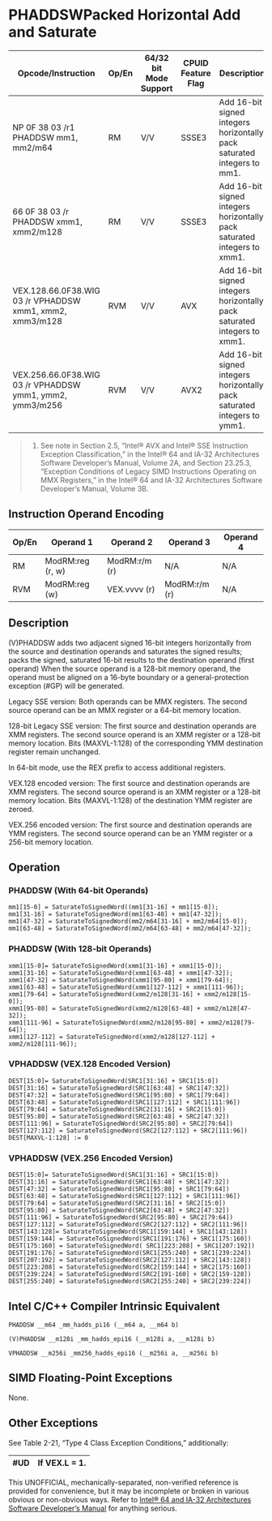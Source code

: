 # PHADDSW**Packed Horizontal Add and Saturate**

| Opcode/Instruction                                       | Op/En | 64/32 bit Mode Support | CPUID Feature Flag | Description                                                               |
| -------------------------------------------------------- | ----- | ---------------------- | ------------------ | ------------------------------------------------------------------------- |
| NP 0F 38 03 /r1 PHADDSW mm1, mm2/m64                     | RM    | V/V                    | SSSE3              | Add 16-bit signed integers horizontally, pack saturated integers to mm1.  |
| 66 0F 38 03 /r PHADDSW xmm1, xmm2/m128                   | RM    | V/V                    | SSSE3              | Add 16-bit signed integers horizontally, pack saturated integers to xmm1. |
| VEX.128.66.0F38.WIG 03 /r VPHADDSW xmm1, xmm2, xmm3/m128 | RVM   | V/V                    | AVX                | Add 16-bit signed integers horizontally, pack saturated integers to xmm1. |
| VEX.256.66.0F38.WIG 03 /r VPHADDSW ymm1, ymm2, ymm3/m256 | RVM   | V/V                    | AVX2               | Add 16-bit signed integers horizontally, pack saturated integers to ymm1. |

> 1. See note in Section 2.5, “Intel® AVX and Intel® SSE Instruction Exception Classification,” in the Intel® 64 and IA-32 Architectures Software Developer’s Manual, Volume 2A, and Section 23.25.3, “Exception Conditions of Legacy SIMD Instructions Operating on MMX Registers,” in the Intel® 64 and IA-32 Architectures Software Developer’s Manual, Volume 3B.

## Instruction Operand Encoding

| Op/En | Operand 1        | Operand 2     | Operand 3     | Operand 4 |
| ----- | ---------------- | ------------- | ------------- | --------- |
| RM    | ModRM:reg (r, w) | ModRM:r/m (r) | N/A           | N/A       |
| RVM   | ModRM:reg (w)    | VEX.vvvv (r)  | ModRM:r/m (r) | N/A       |

## Description

(V)PHADDSW adds two adjacent signed 16-bit integers horizontally from the source and destination operands and saturates the signed results; packs the signed, saturated 16-bit results to the destination operand (first operand) When the source operand is a 128-bit memory operand, the operand must be aligned on a 16-byte boundary or a general-protection exception (#​​​​GP) will be generated.

Legacy SSE version: Both operands can be MMX registers. The second source operand can be an MMX register or a 64-bit memory location.

128-bit Legacy SSE version: The first source and destination operands are XMM registers. The second source operand is an XMM register or a 128-bit memory location. Bits (MAXVL-1:128) of the corresponding YMM destination register remain unchanged.

In 64-bit mode, use the REX prefix to access additional registers.

VEX.128 encoded version: The first source and destination operands are XMM registers. The second source operand is an XMM register or a 128-bit memory location. Bits (MAXVL-1:128) of the destination YMM register are zeroed.

VEX.256 encoded version: The first source and destination operands are YMM registers. The second source operand can be an YMM register or a 256-bit memory location.

## Operation

### PHADDSW (With 64-bit Operands)

```
mm1[15-0] = SaturateToSignedWord((mm1[31-16] + mm1[15-0]);
mm1[31-16] = SaturateToSignedWord(mm1[63-48] + mm1[47-32]);
mm1[47-32] = SaturateToSignedWord(mm2/m64[31-16] + mm2/m64[15-0]);
mm1[63-48] = SaturateToSignedWord(mm2/m64[63-48] + mm2/m64[47-32]);

```

### PHADDSW (With 128-bit Operands)

```
xmm1[15-0]= SaturateToSignedWord(xmm1[31-16] + xmm1[15-0]);
xmm1[31-16] = SaturateToSignedWord(xmm1[63-48] + xmm1[47-32]);
xmm1[47-32] = SaturateToSignedWord(xmm1[95-80] + xmm1[79-64]);
xmm1[63-48] = SaturateToSignedWord(xmm1[127-112] + xmm1[111-96]);
xmm1[79-64] = SaturateToSignedWord(xmm2/m128[31-16] + xmm2/m128[15-0]);
xmm1[95-80] = SaturateToSignedWord(xmm2/m128[63-48] + xmm2/m128[47-32]);
xmm1[111-96] = SaturateToSignedWord(xmm2/m128[95-80] + xmm2/m128[79-64]);
xmm1[127-112] = SaturateToSignedWord(xmm2/m128[127-112] + xmm2/m128[111-96]);

```

### VPHADDSW (VEX.128 Encoded Version)

```
DEST[15:0]= SaturateToSignedWord(SRC1[31:16] + SRC1[15:0])
DEST[31:16] = SaturateToSignedWord(SRC1[63:48] + SRC1[47:32])
DEST[47:32] = SaturateToSignedWord(SRC1[95:80] + SRC1[79:64])
DEST[63:48] = SaturateToSignedWord(SRC1[127:112] + SRC1[111:96])
DEST[79:64] = SaturateToSignedWord(SRC2[31:16] + SRC2[15:0])
DEST[95:80] = SaturateToSignedWord(SRC2[63:48] + SRC2[47:32])
DEST[111:96] = SaturateToSignedWord(SRC2[95:80] + SRC2[79:64])
DEST[127:112] = SaturateToSignedWord(SRC2[127:112] + SRC2[111:96])
DEST[MAXVL-1:128] := 0

```

### VPHADDSW (VEX.256 Encoded Version)

```
DEST[15:0]= SaturateToSignedWord(SRC1[31:16] + SRC1[15:0])
DEST[31:16] = SaturateToSignedWord(SRC1[63:48] + SRC1[47:32])
DEST[47:32] = SaturateToSignedWord(SRC1[95:80] + SRC1[79:64])
DEST[63:48] = SaturateToSignedWord(SRC1[127:112] + SRC1[111:96])
DEST[79:64] = SaturateToSignedWord(SRC2[31:16] + SRC2[15:0])
DEST[95:80] = SaturateToSignedWord(SRC2[63:48] + SRC2[47:32])
DEST[111:96] = SaturateToSignedWord(SRC2[95:80] + SRC2[79:64])
DEST[127:112] = SaturateToSignedWord(SRC2[127:112] + SRC2[111:96])
DEST[143:128]= SaturateToSignedWord(SRC1[159:144] + SRC1[143:128])
DEST[159:144] = SaturateToSignedWord(SRC1[191:176] + SRC1[175:160])
DEST[175:160] = SaturateToSignedWord( SRC1[223:208] + SRC1[207:192])
DEST[191:176] = SaturateToSignedWord(SRC1[255:240] + SRC1[239:224])
DEST[207:192] = SaturateToSignedWord(SRC2[127:112] + SRC2[143:128])
DEST[223:208] = SaturateToSignedWord(SRC2[159:144] + SRC2[175:160])
DEST[239:224] = SaturateToSignedWord(SRC2[191-160] + SRC2[159-128])
DEST[255:240] = SaturateToSignedWord(SRC2[255:240] + SRC2[239:224])

```

## Intel C/C++ Compiler Intrinsic Equivalent

```
PHADDSW __m64 _mm_hadds_pi16 (__m64 a, __m64 b)

```

```
(V)PHADDSW __m128i _mm_hadds_epi16 (__m128i a, __m128i b)

```

```
VPHADDSW __m256i _mm256_hadds_epi16 (__m256i a, __m256i b)

```

## SIMD Floating-Point Exceptions

None.

## Other Exceptions

See Table 2-21, “Type 4 Class Exception Conditions,” additionally:

| #​​​UD | If VEX.L = 1. |
| ------ | ------------- |

This UNOFFICIAL, mechanically-separated, non-verified reference is provided for convenience, but it may be
incomplete or broken in various obvious or non-obvious
ways. Refer to [Intel® 64 and IA-32 Architectures Software Developer’s Manual](https://software.intel.com/en-us/download/intel-64-and-ia-32-architectures-sdm-combined-volumes-1-2a-2b-2c-2d-3a-3b-3c-3d-and-4) for anything serious.
